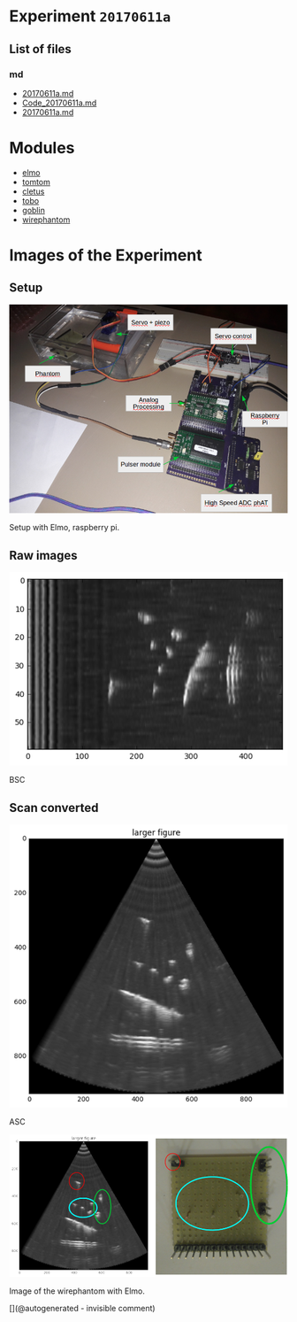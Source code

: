 # Experiment `20170611a`

## List of files

### md

* [20170611a.md](/gitbook/exp/20170611a.md)
* [Code_20170611a.md](/include/experiments/auto/Code_20170611a.md)
* [20170611a.md](/include/experiments/auto/20170611a.md)





# Modules

* [elmo](/elmo/)
* [tomtom](/tomtom/)
* [cletus](/cletus/)
* [tobo](/tobo/)
* [goblin](/goblin/)
* [wirephantom](/wirephantom/)




# Images of the Experiment

## Setup

![](/elmo/data/arduino/setup.png)

Setup with Elmo, raspberry pi.

## Raw images

![](/elmo/data/arduino/rawimage.png)

BSC

## Scan converted

![](/elmo/data/arduino/rawimageSC.png)

ASC

![](/elmo/data/arduino/AD9200.png)

Image of the wirephantom with Elmo.










[](@autogenerated - invisible comment)